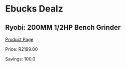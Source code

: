 
# Ebucks Dealz
## Ryobi: 200MM 1/2HP Bench Grinder
[Product Page](https://www.ebucks.com/web/shop/productSelected.do?prodId=335335694&catId=336131693)

Price: R2199.00

Savings: 100.0


	